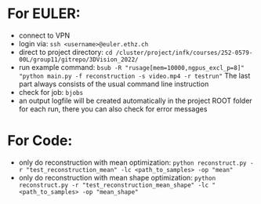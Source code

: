 # For EULER:
- connect to VPN
- login via: `ssh <username>@euler.ethz.ch`
- direct to project directory:
        `cd /cluster/project/infk/courses/252-0579-00L/group11/gitrepo/3DVision_2022/`
- run example command:
        `bsub -R "rusage[mem=10000,ngpus_excl_p=8]" "python main.py -f reconstruction -s video.mp4 -r testrun"`
        The last part always consists of the usual command line instruction
- check for job: `bjobs`
- an output logfile will be created automatically in the project ROOT folder for each run, there you can also check for error messages

# For Code:
- only do reconstruction with mean optimization: `python reconstruct.py -r "test_reconstruction_mean" -lc <path_to_samples> -op "mean"`
- only do reconstruction with mean shape optimization: `python reconstruct.py -r "test_reconstruction_mean_shape" -lc "<path_to_samples> -op "mean_shape"`